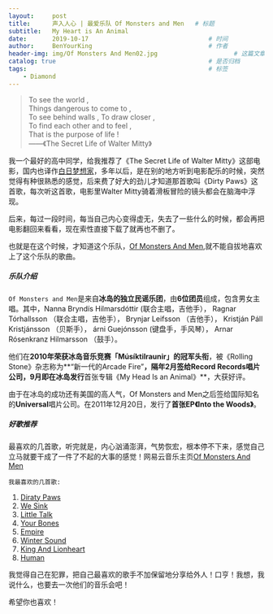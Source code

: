 ```yaml
---
layout:     post                                                           # 使用的布局（不需要改）
title:      声入人心 | 最爱乐队 Of Monsters and Men   # 标题 
subtitle:   My Heart is An Animal                                          # 副标题
date:       2019-10-17                                 # 时间
author:     BenYourKing                                # 作者
header-img: img/Of Monsters And Men02.jpg                     # 这篇文章标题背景图片
catalog: true                                          # 是否归档
tags:                                                  # 标签
    - Diamond 
---
```

               
> To see the world ,                                    
> Things dangerous to come to ,          
> To see behind walls , To draw closer ,     
> To find each other and to feel ,                        
> That is the purpose of life !      
> ——《The Secret Life of Walter Mitty》


我一个最好的高中同学，给我推荐了《The Secret Life of Walter Mitty》这部电影，国内也译作[白日梦想家](https://movie.douban.com/subject/2133323/)，多年以后，是在别的地方听到电影配乐的时候，突然觉得有种很熟悉的感觉，后来费了好大的劲儿才知道那首歌叫《Dirty Paws》这首歌，每次听这首歌，电影里Walter Mitty骑着滑板冒险的镜头都会在脑海中浮现。        
            
后来，每过一段时间，每当自己内心变得虚无，失去了一些什么的时候，都会再把电影翻回来看看，现在索性直接下载了就再也不删了。            

也就是在这个时候，才知道这个乐队，[Of Monsters And Men](https://music.douban.com/musician/114230/),就不能自拔地喜欢上了这个乐队的歌曲。        
            
##### 乐队介绍      
                
`Of Monsters and Men`是来自**冰岛的独立民谣乐团**，由**6位团员**组成，包含男女主唱。其中，Nanna Bryndís Hilmarsdóttir (联合主唱，吉他手）， Ragnar Tórhallsson （联合主唱，吉他手）， Brynjar Leifsson （吉他手）， Kristján Páll Kristjánsson （贝斯手）， árni Guejónsson (键盘手，手风琴）， Arnar Rósenkranz Hilmarsson （鼓手）。         

他们在**2010年荣获冰岛音乐竞赛「Músíktilraunir」的冠军头衔**，被《Rolling Stone》杂志称为**“新一代的Arcade Fire”**，隔年2月签给Record Records唱片公司，9月即在冰岛发行**首张专辑《My Head Is an Animal》**，大获好评。                
            
由于在冰岛的成功还有美国的高人气，Of Monsters and Men之后签给国际知名的**Universal**唱片公司。在2011年12月20日，发行了**首张EP《Into the Woods》**。            


##### 好歌推荐          
            
最喜欢的几首歌，听完就是，内心汹涌澎湃，气势恢宏，根本停不下来，感觉自己立马就要干成了一件了不起的大事的感觉！网易云音乐主页[Of Monsters And Men](https://music.163.com/#/artist?id=98414)     

`我最喜欢的几首歌:`             
            
1. [Diraty Paws](https://music.163.com/#/song?id=28143752)
2. [We Sink](https://music.163.com/#/song?id=32451261)
3. [Little Talk](https://music.163.com/#/song?id=17810604)
4. [Your Bones](https://music.163.com/#/song?id=17810607)
5. [Empire](https://music.163.com/#/song?id=32451250)
6. [Winter Sound](https://music.163.com/#/song?id=32451269)
7. [King And Lionheart](https://music.163.com/#/song?id=17810600)
8. [Human](https://music.163.com/#/song?id=32451245)

我觉得自己在犯罪，把自己最喜欢的歌手不加保留地分享给外人！口亨！我想，我说什么，也要去一次他们的音乐会吧！            
            
            
希望你也喜欢！













